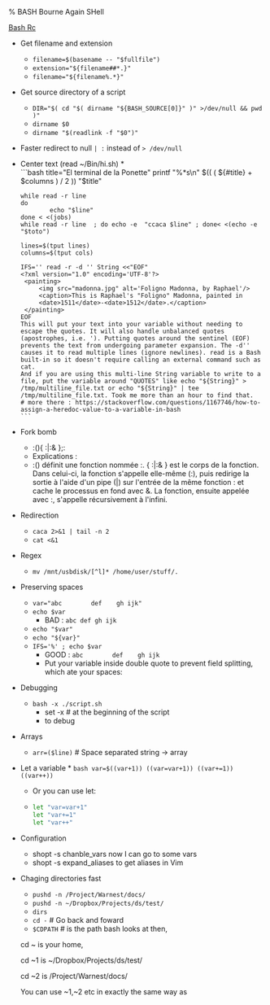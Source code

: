 % BASH Bourne Again SHell

[Bash Rc](Bash-Rc)

* Get filename and extension
	* `filename=$(basename -- "$fullfile")`
	* `extension="${filename##*.}"`
	* `filename="${filename%.*}"`


* Get source directory of a script
	* `DIR="$( cd "$( dirname "${BASH_SOURCE[0]}" )" >/dev/null && pwd )"`
	* `dirname $0`
	* `dirname "$(readlink -f "$0")"`


* Faster redirect to null `| :` instead of `> /dev/null`


*	Center text (read ~/Bin/hi.sh)
	*	
		```bash
		title="El terminal de la Ponette"
		printf "%*s\n" $(( ( ${#title} + $columns ) / 2  )) "$title"


		while read -r line
		do
				echo "$line"
		done < <(jobs)
		while read -r line  ; do echo -e  "ccaca $line" ; done< <(echo -e "$toto")

		lines=$(tput lines)
		columns=$(tput cols)

		IFS='' read -r -d '' String <<"EOF"
		<?xml version="1.0" encoding='UTF-8'?>
		 <painting>
			 <img src="madonna.jpg" alt='Foligno Madonna, by Raphael'/>
			 <caption>This is Raphael's "Foligno" Madonna, painted in
			 <date>1511</date>-<date>1512</date>.</caption>
		 </painting>
		EOF
		This will put your text into your variable without needing to escape the quotes. It will also handle unbalanced quotes (apostrophes, i.e. '). Putting quotes around the sentinel (EOF) prevents the text from undergoing parameter expansion. The -d'' causes it to read multiple lines (ignore newlines). read is a Bash built-in so it doesn't require calling an external command such as cat.
		And if you are using this multi-line String variable to write to a file, put the variable around "QUOTES" like echo "${String}" > /tmp/multiline_file.txt or echo "${String}" | tee /tmp/multiline_file.txt. Took me more than an hour to find that.
		# more there : https://stackoverflow.com/questions/1167746/how-to-assign-a-heredoc-value-to-a-variable-in-bash
		```



* Fork bomb
	* :(){ :|:& };:
	* Explications :
	* :() définit une fonction nommée :. { :|:& } est le corps de la fonction. Dans celui-ci, la fonction s'appelle elle-même (:), puis redirige la sortie à l'aide d'un pipe (|) sur l'entrée de la même fonction : et cache le processus en fond avec &. La fonction, ensuite appelée avec :, s'appelle récursivement à l'infini. 




*	Redirection
	*	`caca 2>&1 | tail -n 2`
	*	`cat <&1`


* Regex
	*	`mv /mnt/usbdisk/[^l]* /home/user/stuff/.`


*   Preserving spaces
	*   `var="abc        def    gh ijk"`
	*   `echo $var`
		*  BAD : `abc def gh ijk`
	*   `echo "$var"`
	*   `echo "${var}"`
	*   `IFS='%' ; echo $var`
		*   GOOD : `abc        def    gh ijk`
		* 	Put your variable inside double quote to prevent field splitting, which ate your spaces:


* Debugging
	*	`bash -x ./script.sh`
		*   set -x  # at the beginning of the script
		*   to debug
	
*	Arrays
	* `arr=($line)` # Space separated string -> array


* 	Let a variable
    *
        ```bash
        var=$((var+1))
        ((var=var+1))
        ((var+=1))
        ((var++))
        ```
    *   Or you can use let:
    *
        ```bash
        let "var=var+1"
        let "var+=1"
        let "var++"
        ```
	


* Configuration
	*	shopt -s chanble_vars
		now I can go to some vars
	*	shopt -s expand_aliases
  	to get aliases in Vim
		

*	Chaging directories fast
	*	`pushd -n /Project/Warnest/docs/`
	*	`pushd -n ~/Dropbox/Projects/ds/test/`  
	* `dirs`
	*	`cd -` # Go back and foward
	*	`$CDPATH` #  is the path bash looks at
	then,  

	cd ~ is your home,  

	cd ~1 is ~/Dropbox/Projects/ds/test/  

	cd ~2 is /Project/Warnest/docs/  

	You can use ~1,~2 etc in exactly the same way as  
